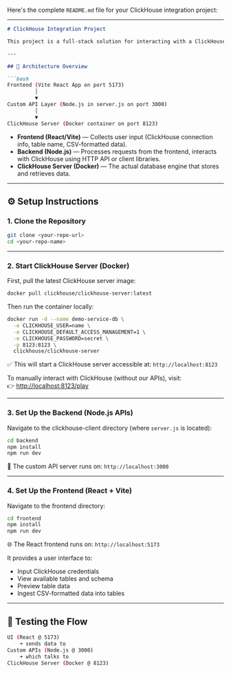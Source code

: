 Here's the complete `README.md` file for your ClickHouse integration project:

---

```markdown
# ClickHouse Integration Project

This project is a full-stack solution for interacting with a ClickHouse database through a custom API layer. It consists of a **frontend built with Vite + React**, a **Node.js backend (server.js)** providing API routes, and a **ClickHouse server** running in a Docker container.

---

## 🧩 Architecture Overview

```bash
Frontend (Vite React App on port 5173)
         │
         ▼
Custom API Layer (Node.js in server.js on port 3000)
         │
         ▼
ClickHouse Server (Docker container on port 8123)
```

- **Frontend (React/Vite)** — Collects user input (ClickHouse connection info, table name, CSV-formatted data).
- **Backend (Node.js)** — Processes requests from the frontend, interacts with ClickHouse using HTTP API or client libraries.
- **ClickHouse Server (Docker)** — The actual database engine that stores and retrieves data.

---

## ⚙️ Setup Instructions

### 1. Clone the Repository

```bash
git clone <your-repo-url>
cd <your-repo-name>
```

---

### 2. Start ClickHouse Server (Docker)

First, pull the latest ClickHouse server image:

```bash
docker pull clickhouse/clickhouse-server:latest
```

Then run the container locally:

```bash
docker run -d --name demo-service-db \
  -e CLICKHOUSE_USER=name \
  -e CLICKHOUSE_DEFAULT_ACCESS_MANAGEMENT=1 \
  -e CLICKHOUSE_PASSWORD=secret \
  -p 8123:8123 \
  clickhouse/clickhouse-server
```

✅ This will start a ClickHouse server accessible at: `http://localhost:8123`

To manually interact with ClickHouse (without our APIs), visit:  
👉 [http://localhost:8123/play](http://localhost:8123/play)

---

### 3. Set Up the Backend (Node.js APIs)

Navigate to the clickhouse-client directory (where `server.js` is located):

```bash
cd backend
npm install
npm run dev
```

📡 The custom API server runs on: `http://localhost:3000`

---

### 4. Set Up the Frontend (React + Vite)

Navigate to the frontend directory:

```bash
cd frontend
npm install
npm run dev
```

🌐 The React frontend runs on: `http://localhost:5173`

It provides a user interface to:
- Input ClickHouse credentials
- View available tables and schema
- Preview table data
- Ingest CSV-formatted data into tables

---

## 🧪 Testing the Flow

```bash
UI (React @ 5173) 
    ➜ sends data to 
Custom APIs (Node.js @ 3000)
    ➜ which talks to 
ClickHouse Server (Docker @ 8123)
```


